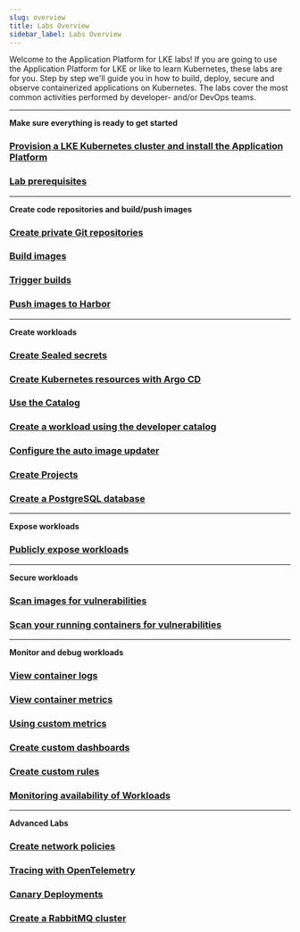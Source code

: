 ```yaml
---
slug: overview
title: Labs Overview
sidebar_label: Labs Overview
---
```


Welcome to the Application Platform for LKE labs! If you are going to use the Application Platform for LKE or like to learn Kubernetes, these labs are for you. Step by step we'll guide you in how to build, deploy, secure and observe containerized applications on Kubernetes. The labs cover the most common activities performed by developer- and/or DevOps teams.

---

**Make sure everything is ready to get started**

### [Provision a LKE Kubernetes cluster and install the Application Platform](get-started/installation/linode.md)

### [Lab prerequisites](labs-prerequisites.md)

---

**Create code repositories and build/push images**

### [Create private Git repositories](create-repos.md)

### [Build images](build-images.md)

### [Trigger builds](trigger-builds.md)

### [Push images to Harbor](push-images.md)

---

**Create workloads**

### [Create Sealed secrets](create-sealed-secrets.md)

### [Create Kubernetes resources with Argo CD](using-argo-cd.md)

### [Use the Catalog](use-catalog.md)

### [Create a workload using the developer catalog](create-workloads.md)

### [Configure the auto image updater](auto-image-update.md)

### [Create Projects](create-projects.md)

### [Create a PostgreSQL database](create-postgresql-db.md)

---

**Expose workloads**

### [Publicly expose workloads](expose-services.md)

---

**Secure workloads**

### [Scan images for vulnerabilities](scan-images.md)

### [Scan your running containers for vulnerabilities](scan-containers.md)

---

**Monitor and debug workloads**

### [View container logs](view-logs.md)

### [View container metrics](view-metrics.md)

### [Using custom metrics](custom-metrics.md)

### [Create custom dashboards](custom-dashboards.md)

### [Create custom rules](custom-rules.md)

### [Monitoring availability of Workloads](monitor-workloads.md)

---

**Advanced Labs**

### [Create network policies](create-netpols.md)

### [Tracing with OpenTelemetry](use-otel.md)

### [Canary Deployments](canary-deployment.md)

### [Create a RabbitMQ cluster](create-rabbitmq-cluster.md)
